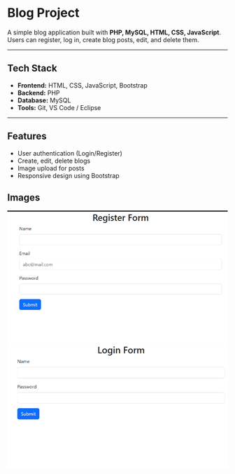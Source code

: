 # Blog Project

A simple blog application built with **PHP, MySQL, HTML, CSS, JavaScript**.  
Users can register, log in, create blog posts, edit, and delete them.

---

## Tech Stack
- **Frontend:** HTML, CSS, JavaScript, Bootstrap
- **Backend:** PHP
- **Database:** MySQL
- **Tools:** Git, VS Code / Eclipse

---

## Features
- User authentication (Login/Register)
- Create, edit, delete blogs
- Image upload for posts
- Responsive design using Bootstrap

## Images

![registration page](images/image.png)
![login page](images/image-1.png)